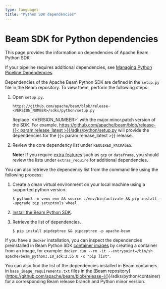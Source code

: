 ```yaml
---
type: languages
title: "Python SDK dependencies"
---
```

<!--
Licensed under the Apache License, Version 2.0 (the "License");
you may not use this file except in compliance with the License.
You may obtain a copy of the License at

http://www.apache.org/licenses/LICENSE-2.0

Unless required by applicable law or agreed to in writing, software
distributed under the License is distributed on an "AS IS" BASIS,
WITHOUT WARRANTIES OR CONDITIONS OF ANY KIND, either express or implied.
See the License for the specific language governing permissions and
limitations under the License.
-->

# Beam SDK for Python dependencies

This page provides the information on dependencies of Apache Beam Python SDK

If your pipeline requires additional dependencies, see [Managing Python Pipeline Dependencies](https://beam.apache.org/documentation/sdks/python-pipeline-dependencies/).

Dependencies of the Apache Beam Python SDK are defined in the `setup.py` file in the Beam repository. To view them, perform the following steps:

1. Open `setup.py`.

    ```
    https://github.com/apache/beam/blob/release-<VERSION_NUMBER>/sdks/python/setup.py
    ```

    <p class="paragraph-wrap">Replace `&lt;VERSION_NUMBER&gt;` with the major.minor.patch version of the SDK. For example, <a href="https://github.com/apache/beam/blob/release-{{< param release_latest >}}/sdks/python/setup.py" target="_blank" rel="noopener noreferrer">https://github.com/apache/beam/blob/release-{{< param release_latest >}}/sdks/python/setup.py</a> will provide the dependencies for the {{< param release_latest >}} release.</p>


2. Review the core dependency list under `REQUIRED_PACKAGES`.

    **Note:** If you require [extra features](/get-started/quickstart-py#extra-requirements) such as `gcp` or `dataframe`, you should review the lists under `extras_require` for additional dependencies.

You can also retrieve the dependency list from the command line using the following process:

1.  Create a clean virtual environment on your local machine using a supported python version.

    ```
    $ python3 -m venv env && source ./env/bin/activate && pip install --upgrade pip setuptools wheel
    ```

2. [Install the Beam Python SDK](/get-started/quickstart-py/#download-and-install).

3. Retrieve the list of dependencies.

    ```
    $ pip install pipdeptree && pipdeptree -p apache-beam
    ```

If you have a `docker` installation, you can inspect the dependencies
preinstalled in Beam Python SDK [container
images](/documentation/runtime/environments/) by creating a container from an
image, for example: `docker run --rm -it --entrypoint=/bin/sh apache/beam_python3.10_sdk:2.55.0 -c "pip list"`.

You can also find the list of the dependencies installed in Beam containers in
`base_image_requirements.txt` files in the [Beam repository](https://github.com/apache/beam/blob/release-{{<param release_latest >}}/sdks/python/container) for a corresponding Beam release branch and Python minor version.
